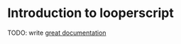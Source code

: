 # Introduction to looperscript

TODO: write [great documentation](http://jacobian.org/writing/what-to-write/)
